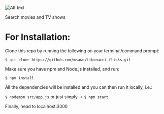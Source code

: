 ![Alt text](/public/images/fibonacci-flicks-gif.gif)

Search movies and TV shows

# For Installation:

Clone this repo by running the following on your terminal/command prompt:

```$ git clone https://github.com/msawo/fibonacci_flicks.git```

Make sure you have npm and Node.js installed, and run:

```$ npm install```

All the dependencies will be installed and you can then run it locally, i.e.:

```$ nodemon src/app.js```  or just simply -> ```$ npm start```

Finally, head to localhost:3000
